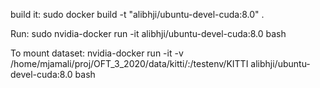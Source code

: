 build it:
sudo docker build  -t "alibhji/ubuntu-devel-cuda:8.0" . 

Run:
sudo nvidia-docker run -it alibhji/ubuntu-devel-cuda:8.0 bash

To mount dataset:
nvidia-docker run -it -v /home/mjamali/proj/OFT_3_2020/data/kitti/:/testenv/KITTI alibhji/ubuntu-devel-cuda:8.0 bash



